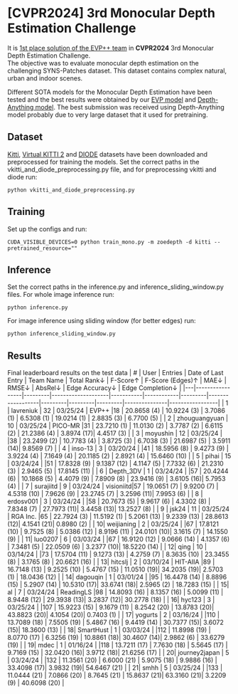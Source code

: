 # [CVPR2024] 3rd Monocular Depth Estimation Challenge
It is [1st place solution of the EVP++ team](https://jspenmar.github.io/MDEC/) in **CVPR2024** 3rd Monocular Depth Estimation Challenge.  
The objective was to evaluate monocular depth estimation on the challenging SYNS-Patches dataset. This dataset contains complex natural, urban and indoor scenes.

Different SOTA models for the Monocular Depth Estimation have been tested and the best results were obtained by our [EVP model](https://lavreniuk.github.io/EVP/) and [Depth-Anything model](https://github.com/LiheYoung/Depth-Anything).
The best submission was received using Depth-Anything model probably due to very large dataset that it used for pretraining.

## Dataset
[Kitti](https://github.com/jspenmar/monodepth_benchmark/blob/main/api/data/README.md#download), [Virtual KITTI 2](https://europe.naverlabs.com/research-old2/computer-vision/proxy-virtual-worlds/) and [DIODE](https://diode-dataset.org/) datasets have been downloaded and preprocessed for training the models.
Set the correct paths in the vkitti_and_diode_preprocessing.py file, and for preprocessing vkitti and diode run:
```
python vkitti_and_diode_preprocessing.py
```

## Training
Set up the configs and run:
```
CUDA_VISIBLE_DEVICES=0 python train_mono.py -m zoedepth -d kitti --pretrained_resource=""
```

## Inference
Set the correct paths in the inference.py and inference_sliding_window.py files.
For whole image inference run:
```
python inference.py
```
For image inference using sliding window (for better edges) run:
```
python inference_sliding_window.py
```

## Results
Final leaderboard results on the test data
| # | User            | Entries | Date of Last Entry | Team Name | Total Rank↓ | F-Score↑ | F-Score (Edges)↑  | MAE↓     | RMSE↓   | AbsRel↓ | Edge Accuracy↓ | Edge Completion↓ |
|---|-----------------|---------|--------------------|-----------|------------|---------|------------------|---------|---------|---------|---------------|-----------------|
| 1 | lavreniuk       | 32      | 03/25/24           | EVP++     |18  | 20.8658 (4)  | 10.9224 (3)  | 3.7086 (1)  | 6.5308 (1)  | 19.0214 (1) | 2.8835 (3) | 6.7700 (5)     |
| 2 | zhouguangyuan   | 10      | 03/25/24           | PICO-MR   |31  | 23.7210 (1)  | 11.0130 (2)  | 3.7787 (2)  | 6.6115 (2)  | 21.2386 (4) | 3.8974 (17)| 4.4517 (3)     |
| 3 | moyushin        | 12      | 03/25/24           |           |38  | 23.2499 (2)  | 10.7783 (4)  | 3.8725 (3)  | 6.7038 (3)  | 21.6987 (5) | 3.5911 (14)| 9.8569 (7)     |
| 4 | inso-13         | 3       | 03/20/24           |           |41  | 18.5956 (8)  | 9.4273 (9)   | 3.9224 (4)  | 7.1649 (4)  | 20.1185 (2) | 2.8921 (4) | 15.6460 (10)   |
| 5 | pihai           | 15      | 03/24/24           |           |51  | 17.8328 (9)  | 9.1387 (12)  | 4.1147 (5)  | 7.7332 (6)  | 21.2310 (3) | 2.9465 (5) | 17.8145 (11)   |
| 6 | Depth_3DV       | 1       | 03/24/24           |           |57  | 20.4244 (6)  | 10.1868 (5)  | 4.4079 (9)  | 7.8909 (8)  | 23.9416 (9) | 3.6105 (16)| 5.7953 (4)     |
| 7 | surajiitd       | 9       | 03/24/24           | visioniitd|57  | 19.0651 (7)  | 9.9200 (7)   | 4.5318 (10) | 7.9626 (9)  | 23.2745 (7) | 3.2596 (11)| 7.9953 (6)     |
| 8 | erdosv001       | 3       | 03/24/24           |           |58  | 20.7673 (5)  | 9.9617 (6)   | 4.3302 (8)  | 7.8348 (7)  | 27.7973 (11)| 3.4458 (13)| 13.2527 (8)    |
| 9 | jsk24           | 11      | 03/25/24           | RGA Inc.  |65  | 22.7924 (3)  | 11.5192 (1)  | 5.2061 (13) | 9.2339 (13) | 28.8613 (12)| 4.1541 (21)| 0.8980 (2)     |
| 10| weijianing      | 2       | 03/25/24           |           |67  | 17.8121 (10) | 9.7525 (8)   | 5.0386 (12) | 8.9196 (11) | 24.0101 (10)| 3.1615 (7) | 14.1550 (9)    |
| 11| luo0207         | 6       | 03/03/24           |           |67  | 16.9120 (12) | 9.0666 (14)  | 4.1357 (6)  | 7.3481 (5)  | 22.0509 (6) | 3.2377 (10)| 18.5220 (14)   |
| 12| qing            | 10      | 03/14/24           |           |73  | 17.5704 (11) | 9.1273 (13)  | 4.2759 (7)  | 8.3635 (10) | 23.3455 (8) | 3.1765 (8) | 20.6621 (16)   |
| 13| hitcslj         | 2       | 03/10/24           | HIT-AIIA  |89  | 16.7148 (13) | 9.2525 (10)  | 5.4767 (15) | 11.0510 (19)| 34.2035 (19)| 2.5703 (1) | 18.0436 (12)   |
| 14| dagouqin        | 1       | 03/01/24           |           |95  | 16.4478 (14) | 8.8896 (15)  | 5.2907 (14) | 10.5310 (17)| 33.6741 (18)| 2.5965 (2) | 18.7283 (15)   |
| 15| al              | 7       | 03/24/24           | ReadingLS |98  | 14.8093 (16) | 8.1357 (16)  | 5.0099 (11) | 8.9448 (12) | 29.3938 (13)| 3.2837 (12)| 30.2778 (18)   |
| 16| hyc123          | 3       | 03/25/24           |           |107 | 15.9223 (15) | 9.1679 (11)  | 8.2542 (20) | 13.8783 (20)| 43.8823 (20)| 4.1054 (20)| 0.7403 (1)     |
| 17| yogurts         | 2       | 03/16/24           |           |110 | 13.7089 (18) | 7.5505 (19)  | 5.4867 (16) | 9.4419 (14) | 30.7377 (15)| 3.6072 (15)| 18.3600 (13)   |
| 18| SmartHust       | 1       | 03/03/24           |           |112 | 11.8998 (19) | 8.0770 (17)  | 6.3256 (19) | 10.8861 (18)| 30.4607 (14)| 2.9862 (6) | 33.6279 (19)   |
| 19| mdec            | 1       | 01/16/24           |           |118 | 13.7211 (17) | 7.7630 (18)  | 5.5645 (17) | 9.7169 (15) | 32.0420 (16)| 3.9712 (18)| 21.6256 (17)   |
| 20| journey2japan   | 5       | 03/24/24           |           |132 | 11.3561 (20) | 6.6000 (21)  | 5.9075 (18) | 9.9886 (16) | 33.4098 (17)| 3.9832 (19)| 54.6467 (21)   |
| 21| smhh            | 5       | 03/25/24           |           |133 | 11.0444 (21) | 7.0866 (20)  | 8.7645 (21) | 15.8637 (21)| 63.3160 (21)| 3.2209 (9) | 40.6098 (20)   |
